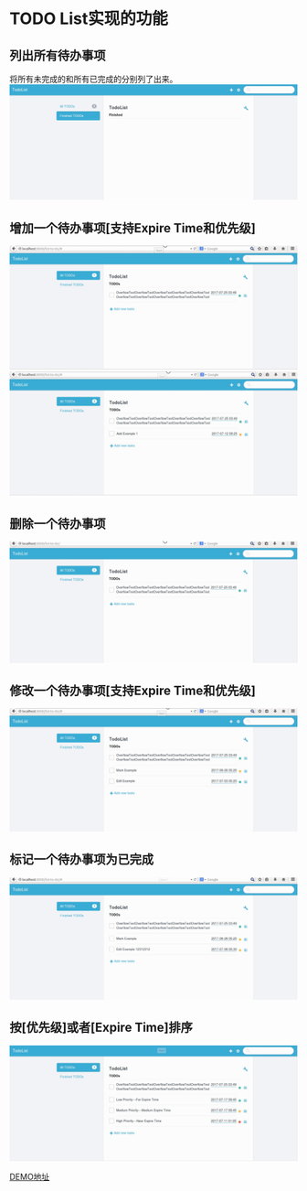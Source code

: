 # TODO List实现的功能
## 列出所有待办事项
将所有未完成的和所有已完成的分别列了出来。
![](gifs/Listall.gif)

## 增加一个待办事项[支持Expire Time和优先级]
![](gifs/Add1.gif)
![](gifs/Add2.gif)


## 删除一个待办事项
![](gifs/Delete.gif)

## 修改一个待办事项[支持Expire Time和优先级]
![](gifs/Edit.gif)

## 标记一个待办事项为已完成
![](gifs/Mark.gif)

## 按[优先级]或者[Expire Time]排序
![](gifs/Sort.gif)

[DEMO地址](http://milliele.ink/demos/todolist/index)
